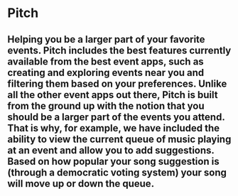# Pitch

## Helping you be a larger part of your favorite events. Pitch includes the best features currently available from the best event apps, such as creating and exploring events near you and filtering them based on your preferences. Unlike all the other event apps out there, Pitch is built from the ground up with the notion that you should be a larger part of the events you attend. That is why, for example, we have included the ability to view the current queue of music playing at an event and allow you to add suggestions. Based on how popular your song suggestion is (through a democratic voting system) your song will move up or down the queue.




